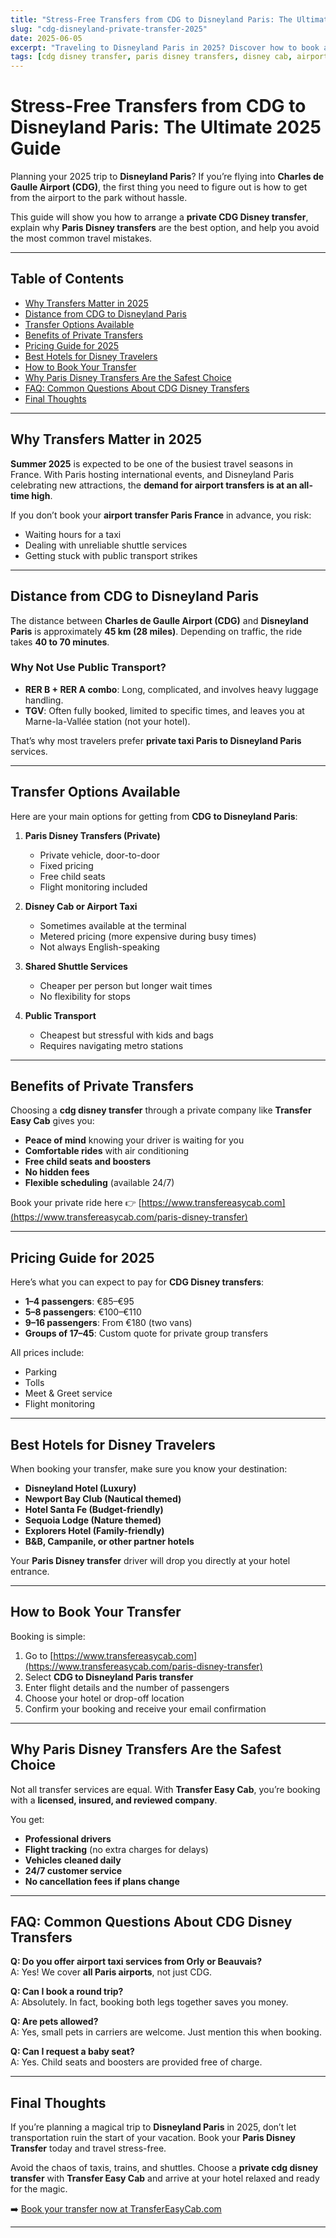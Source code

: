 ```yaml
---
title: "Stress-Free Transfers from CDG to Disneyland Paris: The Ultimate 2025 Guide"
slug: "cdg-disneyland-private-transfer-2025"
date: 2025-06-05
excerpt: "Traveling to Disneyland Paris in 2025? Discover how to book a stress-free transfer from CDG airport. Learn why Paris Disney Transfers, airport taxis, and private drivers are the easiest and safest options for families, groups, and couples."
tags: [cdg disney transfer, paris disney transfers, disney cab, airport taxi, disneyland paris transfer, private taxi paris, transfers from cdg airport to disneyland paris, private transfer cdg to disneyland paris, airport transfers paris france]
---
```


# Stress-Free Transfers from CDG to Disneyland Paris: The Ultimate 2025 Guide

Planning your 2025 trip to **Disneyland Paris**? If you’re flying into **Charles de Gaulle Airport (CDG)**, the first thing you need to figure out is how to get from the airport to the park without hassle. 

This guide will show you how to arrange a **private CDG Disney transfer**, explain why **Paris Disney transfers** are the best option, and help you avoid the most common travel mistakes.

---

## Table of Contents

- [Why Transfers Matter in 2025](#why-transfers-matter-in-2025)
- [Distance from CDG to Disneyland Paris](#distance-from-cdg-to-disneyland-paris)
- [Transfer Options Available](#transfer-options-available)
- [Benefits of Private Transfers](#benefits-of-private-transfers)
- [Pricing Guide for 2025](#pricing-guide-for-2025)
- [Best Hotels for Disney Travelers](#best-hotels-for-disney-travelers)
- [How to Book Your Transfer](#how-to-book-your-transfer)
- [Why Paris Disney Transfers Are the Safest Choice](#why-paris-disney-transfers-are-the-safest-choice)
- [FAQ: Common Questions About CDG Disney Transfers](#faq-common-questions-about-cdg-disney-transfers)
- [Final Thoughts](#final-thoughts)

---

## Why Transfers Matter in 2025

**Summer 2025** is expected to be one of the busiest travel seasons in France. With Paris hosting international events, and Disneyland Paris celebrating new attractions, the **demand for airport transfers is at an all-time high**.

If you don’t book your **airport transfer Paris France** in advance, you risk:

- Waiting hours for a taxi  
- Dealing with unreliable shuttle services  
- Getting stuck with public transport strikes

---

## Distance from CDG to Disneyland Paris

The distance between **Charles de Gaulle Airport (CDG)** and **Disneyland Paris** is approximately **45 km (28 miles)**. Depending on traffic, the ride takes **40 to 70 minutes**.

### Why Not Use Public Transport?

- **RER B + RER A combo**: Long, complicated, and involves heavy luggage handling.
- **TGV**: Often fully booked, limited to specific times, and leaves you at Marne-la-Vallée station (not your hotel).

That’s why most travelers prefer **private taxi Paris to Disneyland Paris** services.

---

## Transfer Options Available

Here are your main options for getting from **CDG to Disneyland Paris**:

1. **Paris Disney Transfers (Private)**  
   - Private vehicle, door-to-door  
   - Fixed pricing  
   - Free child seats  
   - Flight monitoring included  

2. **Disney Cab or Airport Taxi**  
   - Sometimes available at the terminal  
   - Metered pricing (more expensive during busy times)  
   - Not always English-speaking  

3. **Shared Shuttle Services**  
   - Cheaper per person but longer wait times  
   - No flexibility for stops  

4. **Public Transport**  
   - Cheapest but stressful with kids and bags  
   - Requires navigating metro stations  

---

## Benefits of Private Transfers

Choosing a **cdg disney transfer** through a private company like **Transfer Easy Cab** gives you:

- **Peace of mind** knowing your driver is waiting for you  
- **Comfortable rides** with air conditioning  
- **Free child seats and boosters**  
- **No hidden fees**  
- **Flexible scheduling** (available 24/7)

Book your private ride here 👉 [https://www.transfereasycab.com](https://www.transfereasycab.com/paris-disney-transfer)

---

## Pricing Guide for 2025

Here’s what you can expect to pay for **CDG Disney transfers**:

- **1–4 passengers**: €85–€95  
- **5–8 passengers**: €100–€110  
- **9–16 passengers**: From €180 (two vans)  
- **Groups of 17–45**: Custom quote for private group transfers  

All prices include:

- Parking  
- Tolls  
- Meet & Greet service  
- Flight monitoring  

---

## Best Hotels for Disney Travelers

When booking your transfer, make sure you know your destination:

- **Disneyland Hotel (Luxury)**  
- **Newport Bay Club (Nautical themed)**  
- **Hotel Santa Fe (Budget-friendly)**  
- **Sequoia Lodge (Nature themed)**  
- **Explorers Hotel (Family-friendly)**  
- **B&B, Campanile, or other partner hotels**

Your **Paris Disney transfer** driver will drop you directly at your hotel entrance.

---

## How to Book Your Transfer

Booking is simple:

1. Go to [https://www.transfereasycab.com](https://www.transfereasycab.com/paris-disney-transfer)  
2. Select **CDG to Disneyland Paris transfer**  
3. Enter flight details and the number of passengers  
4. Choose your hotel or drop-off location  
5. Confirm your booking and receive your email confirmation

---

## Why Paris Disney Transfers Are the Safest Choice

Not all transfer services are equal. With **Transfer Easy Cab**, you’re booking with a **licensed, insured, and reviewed company**.

You get:

- **Professional drivers**  
- **Flight tracking** (no extra charges for delays)  
- **Vehicles cleaned daily**  
- **24/7 customer service**  
- **No cancellation fees if plans change**

---

## FAQ: Common Questions About CDG Disney Transfers

**Q: Do you offer airport taxi services from Orly or Beauvais?**  
A: Yes! We cover **all Paris airports**, not just CDG.

**Q: Can I book a round trip?**  
A: Absolutely. In fact, booking both legs together saves you money.

**Q: Are pets allowed?**  
A: Yes, small pets in carriers are welcome. Just mention this when booking.

**Q: Can I request a baby seat?**  
A: Yes. Child seats and boosters are provided free of charge.

---

## Final Thoughts

If you’re planning a magical trip to **Disneyland Paris** in 2025, don’t let transportation ruin the start of your vacation. Book your **Paris Disney Transfer** today and travel stress-free.

Avoid the chaos of taxis, trains, and shuttles. Choose a **private cdg disney transfer** with **Transfer Easy Cab** and arrive at your hotel relaxed and ready for the magic.

➡️ [Book your transfer now at TransferEasyCab.com](https://www.transfereasycab.com)

---
